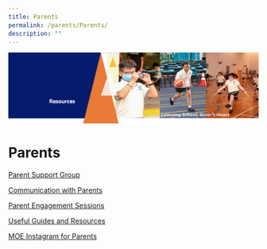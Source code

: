 ```yaml
---
title: Parents
permalink: /parents/Parents/
description: ""
---
```

![](/images/Resourcesheader2.png)

Parents
=======

[Parent Support Group](/parents/Parent-Support-Group/)

  

[Communication with Parents](/parents/Communication-with-Parents/Communication-with-Parents/)

  

[Parent Engagement Sessions](https://zhangdepri-moe-edu-sg-admin.cwp.sg/our-partners/parents/parent-engagement-sessions)

  

[Useful Guides and Resources](https://zhangdepri-moe-edu-sg-admin.cwp.sg/our-partners/parents/useful-guides-and-resources)

  

[MOE Instagram for Parents](https://zhangdepri-moe-edu-sg-admin.cwp.sg/our-partners/parents/moe-instagram-for-parents)